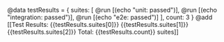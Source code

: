 @data testResults = {
  suites: [
    @run [(echo "unit: passed")],
    @run [(echo "integration: passed")],
    @run [(echo "e2e: passed")]
  ],
  count: 3
}
@add [[Test Results:
{{testResults.suites[0]}}
{{testResults.suites[1]}}
{{testResults.suites[2]}}
Total: {{testResults.count}} suites]]